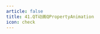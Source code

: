```yaml
---
article: false
title: 41.QT动画QPropertyAnimation
icon: check
---
```












































